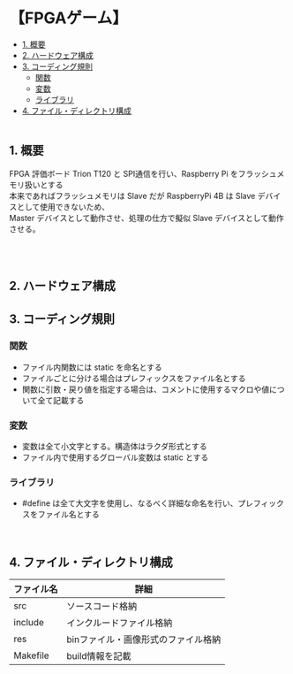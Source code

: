 <h1>【FPGAゲーム】</h1>

- [1. 概要](#1-概要)
- [2. ハードウェア構成](#2-ハードウェア構成)
- [3. コーディング規則](#3-コーディング規則)
	- [関数](#関数)
	- [変数](#変数)
	- [ライブラリ](#ライブラリ)
- [4. ファイル・ディレクトリ構成](#4-ファイルディレクトリ構成)
</br></br>

## 1. 概要
FPGA 評価ボード Trion T120 と SPI通信を行い、Raspberry Pi をフラッシュメモリ扱いとする</br>
本来であればフラッシュメモリは Slave だが RaspberryPi 4B は Slave デバイスとして使用できないため、</br>
Master デバイスとして動作させ、処理の仕方で擬似 Slave デバイスとして動作させる。</br>

</br>
<!-- ![](res/IMG_3552.jpg) -->
</br>

## 2. ハードウェア構成
<!-- ![](res/回路図.pdf) -->

## 3. コーディング規則
### 関数
- ファイル内関数には static を命名とする</br>
- ファイルごとに分ける場合はプレフィックスをファイル名とする</br>
- 関数に引数・戻り値を指定する場合は、コメントに使用するマクロや値について全て記載する</br>
### 変数
- 変数は全て小文字とする。構造体はラクダ形式とする</br>
- ファイル内で使用するグローバル変数は static とする</br>

### ライブラリ
- #define は全て大文字を使用し、なるべく詳細な命名を行い、プレフィックスをファイル名とする</br>
</br>

## 4. ファイル・ディレクトリ構成
ファイル名 | 詳細
-|-
src | ソースコード格納
include | インクルードファイル格納
res | binファイル・画像形式のファイル格納
Makefile | build情報を記載

</br>